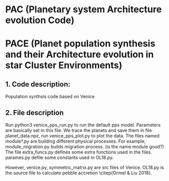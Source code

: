 # PAC (Planetary system Architecture evolution Code) 
# PACE (Planet population synthesis and their Architecture evolution in star Cluster Environments)
## 1. Code description:
Population synthsis code based on Venice

## 2. File description
Run python3 venice_pps_run.py to run the default pps model. Parameters are basically set in this file. We trace the planets and save them in file planet_data.npz, run venice_pps_plot.py to plot the data.
The files named module*.py are building different physical processes. For example, module_migration.py builds migration process. (is the name module good?)
The file extra_funcs.py defines some extra functions used in the files. parames.py defile some constants used in OL18.py.

However, venice.py, symmetric_matrix.py are src files of Venice. OL18.py is the source file to calculate pebble accretion \citep{Ormel & Liu 2018}.
